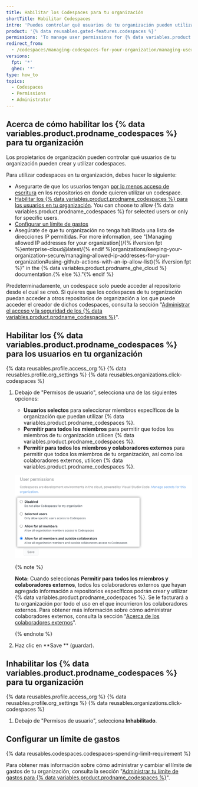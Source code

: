 ```yaml
---
title: Habilitar los Codespaces para tu organización
shortTitle: Habilitar Codespaces
intro: 'Puedes controlar qué usuarios de tu organización pueden utilizar {% data variables.product.prodname_codespaces %}.'
product: '{% data reusables.gated-features.codespaces %}'
permissions: 'To manage user permissions for {% data variables.product.prodname_codespaces %} for an organization, you must be an organization owner.'
redirect_from:
  - /codespaces/managing-codespaces-for-your-organization/managing-user-permissions-for-your-organization
versions:
  fpt: '*'
  ghec: '*'
type: how_to
topics:
  - Codespaces
  - Permissions
  - Administrator
---
```



## Acerca de cómo habilitar los {% data variables.product.prodname_codespaces %} para tu organización

Los propietarios de organización pueden controlar qué usuarios de tu organización pueden crear y utilizar codespaces.

Para utilizar codespaces en tu organización, debes hacer lo siguiente:

- Asegurarte de que los usuarios tengan [por lo menos acceso de escritura](/organizations/managing-access-to-your-organizations-repositories/repository-permission-levels-for-an-organization) en los repositorios en donde quieren utilizar un codespace.
- [Habilitar los {% data variables.product.prodname_codespaces %} para los usuarios en tu organización](#enable-codespaces-for-users-in-your-organization). You can choose to allow {% data variables.product.prodname_codespaces %} for selected users or only for specific users.
- [Configurar un límite de gastos](/billing/managing-billing-for-github-codespaces/managing-spending-limits-for-codespaces)
- Asegúrate de que tu organización no tenga habilitada una lista de direcciones IP permitidas. For more information, see "[Managing allowed IP addresses for your organization](/{% ifversion fpt %}enterprise-cloud@latest/{% endif %}organizations/keeping-your-organization-secure/managing-allowed-ip-addresses-for-your-organization#using-github-actions-with-an-ip-allow-list){% ifversion fpt %}" in the {% data variables.product.prodname_ghe_cloud %} documentation.{% else %}."{% endif %}

Predeterminadamente, un codespace solo puede acceder al repositorio desde el cual se creó. Si quieres que los codespaces de tu organización puedan acceder a otros repositorios de organización a los que puede acceder el creador de dichos codespaces, consulta la sección "[Administrar el acceso y la seguridad de los {% data variables.product.prodname_codespaces %}](/codespaces/managing-codespaces-for-your-organization/managing-access-and-security-for-your-organizations-codespaces)".

## Habilitar los {% data variables.product.prodname_codespaces %} para los usuarios en tu organización

{% data reusables.profile.access_org %}
{% data reusables.profile.org_settings %}
{% data reusables.organizations.click-codespaces %}
1. Debajo de "Permisos de usuario", selecciona una de las siguientes opciones:

   * **Usuarios selectos** para seleccionar miembros específicos de la organización que puedan utilizar {% data variables.product.prodname_codespaces %}.
   * **Permitir para todos los miembros** para permitir que todos los miembros de tu organización utilicen {% data variables.product.prodname_codespaces %}.
   * **Permitir para todos los miembros y colaboradores externos** para permitir que todos los miembros de tu organización, así como los colaboradores externos, utilicen {% data variables.product.prodname_codespaces %}.

   ![Botones radiales de "Permisos de usuario"](/assets/images/help/codespaces/org-user-permission-settings-outside-collaborators.png)

   {% note %}

   **Nota:** Cuando seleccionas **Permitir para todos los miembros y colaboradores externos**, todos los colaboradores externos que hayan agregado información a repositorios específicos podrán crear y utilizar {% data variables.product.prodname_codespaces %}. Se le facturará a tu organización por todo el uso en el que incurrieron los colaboradores externos. Para obtener más información sobre cómo administrar colaboradores externos, consulta la sección "[Acerca de los colaboradores externos](/organizations/managing-access-to-your-organizations-repositories/adding-outside-collaborators-to-repositories-in-your-organization#about-outside-collaborators)".

   {% endnote %}

1. Haz clic en **Save ** (guardar).

## Inhabilitar los {% data variables.product.prodname_codespaces %} para tu organización

{% data reusables.profile.access_org %}
{% data reusables.profile.org_settings %}
{% data reusables.organizations.click-codespaces %}
1. Debajo de "Permisos de usuario", selecciona **Inhabilitado**.

## Configurar un límite de gastos

{% data reusables.codespaces.codespaces-spending-limit-requirement %}

Para obtener más información sobre cómo administrar y cambiar el límite de gastos de tu organización, consulta la sección "[Administrar tu límite de gastos para {% data variables.product.prodname_codespaces %}](/billing/managing-billing-for-github-codespaces/managing-spending-limits-for-codespaces)".
